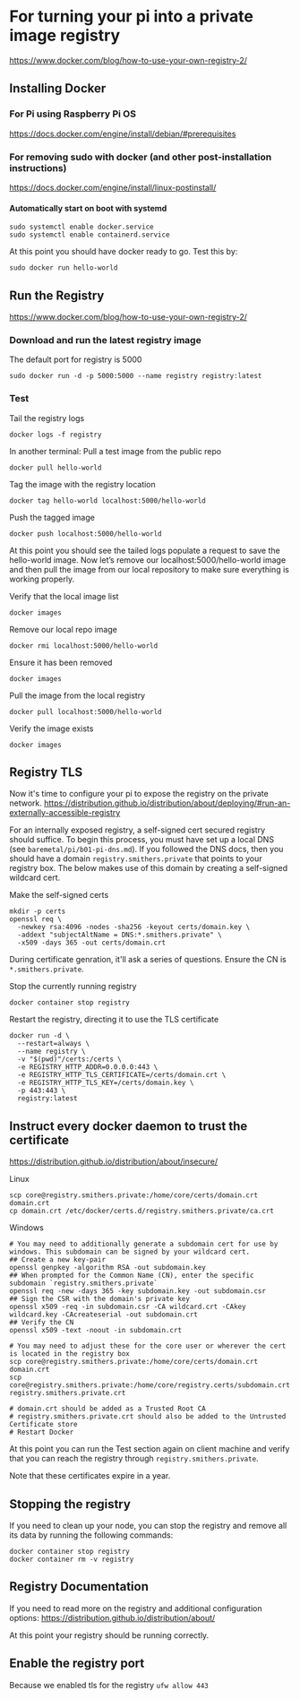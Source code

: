 # For turning your pi into a private image registry
https://www.docker.com/blog/how-to-use-your-own-registry-2/

## Installing Docker
### For Pi using Raspberry Pi OS
https://docs.docker.com/engine/install/debian/#prerequisites

### For removing sudo with docker (and other post-installation instructions)
https://docs.docker.com/engine/install/linux-postinstall/

#### Automatically start on boot with systemd
```
sudo systemctl enable docker.service
sudo systemctl enable containerd.service
```

At this point you should have docker ready to go. Test this by:
```
sudo docker run hello-world
```

## Run the Registry
https://www.docker.com/blog/how-to-use-your-own-registry-2/

### Download and run the latest registry image
The default port for registry is 5000
```
sudo docker run -d -p 5000:5000 --name registry registry:latest
```

### Test
Tail the registry logs
```
docker logs -f registry
```

In another terminal:
Pull a test image from the public repo
```
docker pull hello-world
```

Tag the image with the registry location
```
docker tag hello-world localhost:5000/hello-world
```

Push the tagged image
```
docker push localhost:5000/hello-world
```

At this point you should see the tailed logs populate a request to save the hello-world image. Now let’s remove our localhost:5000/hello-world image and then pull the image from our local repository to make sure everything is working properly.

Verify that the local image list
```
docker images
```

Remove our local repo image
```
docker rmi localhost:5000/hello-world
```

Ensure it has been removed
```
docker images
```

Pull the image from the local registry
```
docker pull localhost:5000/hello-world
```

Verify the image exists
```
docker images
```

## Registry TLS
Now it's time to configure your pi to expose the registry on the private network.
https://distribution.github.io/distribution/about/deploying/#run-an-externally-accessible-registry

For an internally exposed registry, a self-signed cert secured registry should suffice. To begin this process, you must have set up a local DNS (see `baremetal/pi/b01-pi-dns.md`).
If you followed the DNS docs, then you should have a domain `registry.smithers.private` that points to your registry box. The below makes use of this domain by creating a self-signed wildcard cert.

Make the self-signed certs
```
mkdir -p certs
openssl req \
  -newkey rsa:4096 -nodes -sha256 -keyout certs/domain.key \
  -addext "subjectAltName = DNS:*.smithers.private" \
  -x509 -days 365 -out certs/domain.crt
```

During certificate genration, it'll ask a series of questions. Ensure the CN is `*.smithers.private`.

Stop the currently running registry
```
docker container stop registry
```

Restart the registry, directing it to use the TLS certificate
```
docker run -d \
  --restart=always \
  --name registry \
  -v "$(pwd)"/certs:/certs \
  -e REGISTRY_HTTP_ADDR=0.0.0.0:443 \
  -e REGISTRY_HTTP_TLS_CERTIFICATE=/certs/domain.crt \
  -e REGISTRY_HTTP_TLS_KEY=/certs/domain.key \
  -p 443:443 \
  registry:latest
```

## Instruct every docker daemon to trust the certificate
https://distribution.github.io/distribution/about/insecure/

Linux
```
scp core@registry.smithers.private:/home/core/certs/domain.crt domain.crt
cp domain.crt /etc/docker/certs.d/registry.smithers.private/ca.crt
```

Windows
```
# You may need to additionally generate a subdomain cert for use by windows. This subdomain can be signed by your wildcard cert.
## Create a new key-pair
openssl genpkey -algorithm RSA -out subdomain.key
## When prompted for the Common Name (CN), enter the specific subdomain `registry.smithers.private`
openssl req -new -days 365 -key subdomain.key -out subdomain.csr
## Sign the CSR with the domain's private key
openssl x509 -req -in subdomain.csr -CA wildcard.crt -CAkey wildcard.key -CAcreateserial -out subdomain.crt
## Verify the CN
openssl x509 -text -noout -in subdomain.crt

# You may need to adjust these for the core user or wherever the cert is located in the registry box
scp core@registry.smithers.private:/home/core/certs/domain.crt domain.crt
scp core@registry.smithers.private:/home/core/registry.certs/subdomain.crt registry.smithers.private.crt

# domain.crt should be added as a Trusted Root CA
# registry.smithers.private.crt should also be added to the Untrusted Certificate store
# Restart Docker
```

At this point you can run the Test section again on client machine and verify that you can reach the registry through `registry.smithers.private`.

Note that these certificates expire in a year.

## Stopping the registry
If you need to clean up your node, you can stop the registry and remove all its data by running the following commands:
```
docker container stop registry
docker container rm -v registry
```

## Registry Documentation
If you need to read more on the registry and additional configuration options:
https://distribution.github.io/distribution/about/

At this point your registry should be running correctly.

## Enable the registry port
Because we enabled tls for the registry
`ufw allow 443`